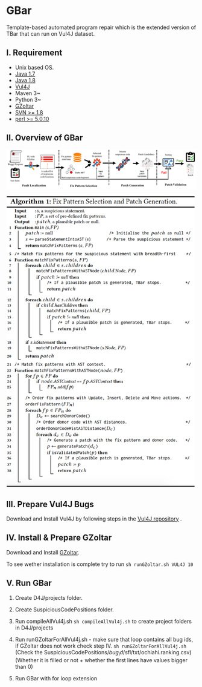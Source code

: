 
# GBar
Template-based automated program repair which is the extended version of TBar that can run on Vul4J dataset.


I. Requirement
--------------
 - Unix based OS.
 - [Java 1.7](https://www.oracle.com/java/technologies/javase/javase7-archive-downloads.html)
 - [Java 1.8](https://www.oracle.com/tr/java/technologies/javase/javase8-archive-downloads.html)
 - [Vul4J](https://github.com/tuhh-softsec/vul4j)
 - Maven 3~
 - Python 3~
 - [GZoltar](https://github.com/SerVal-DTF/TBar/tree/master/lib)
 - [SVN >= 1.8](https://subversion.apache.org/packages.html)
 - [perl >= 5.0.10](https://www.perl.org/get.html)

II. Overview of GBar
--------------------

![The overview bug fixing process with GBar.\label{step}](./figure/overview.png)

<img src="./figure/algorithm.png" width="500">


III. Prepare Vul4J Bugs
---------------------------
 Download and Install Vul4J by following steps in the  [Vul4J repository](https://github.com/tuhh-softsec/vul4j) .
 
IV. Install & Prepare GZoltar
---------------------------
 Download and Install [GZoltar](https://gzoltar.com/).
 
 To see wether installation is complete try to run
  ```sh runGZoltar.sh VUL4J 10```
 
  
V. Run GBar
------------
 1. Create D4J/projects folder. 
 
 2. Create SuspiciousCodePositions folder.

 3. Run compileAllVul4j.sh
    ```sh compileAllVul4j.sh``` 
    to create project folders in D4J/projects
 
 4. Run runGZoltarForAllVul4j.sh - make sure that loop contains all bug ids, if GZoltar does not work check step IV.
       ```sh runGZoltarForAllVul4j.sh```
      (Check the SuspiciousCodePositions/$bug_id$/sfl/txt/ochiahi.ranking.csv)
      (Whether it is filled or not + whether the first lines have values bigger than 0)
      
 5. Run GBar with for loop extension

